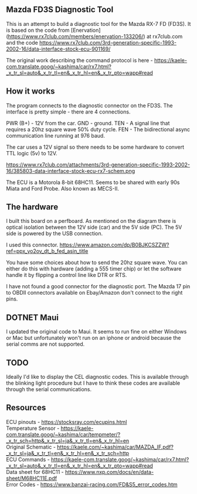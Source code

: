 ## Mazda FD3S Diagnostic Tool

This is an attempt to build a diagnostic tool for the Mazda RX-7 FD (FD3S). It is based on the code from [Enervation] (https://www.rx7club.com/members/enervation-133206/) at rx7club.com and the code https://www.rx7club.com/3rd-generation-specific-1993-2002-16/data-interface-stock-ecu-901169/

The original work describing the command protocol is here - https://kaele-com.translate.goog/~kashima/car/rx7.html?_x_tr_sl=auto&_x_tr_tl=en&_x_tr_hl=en&_x_tr_pto=wapp#read

## How it works

The program connects to the diagnostic connector on the FD3S. The interface is pretty simple - there are 4 connections. 

PWR (B+) - 12V from the car.
GND - ground.
TEN - A signal line that requires a 20hz square wave 50% duty cycle.
FEN - The bidirectional async communication line running at 976 baud.

The car uses a 12V signal so there needs to be some hardware to convert TTL logic (5v) to 12V.

https://www.rx7club.com/attachments/3rd-generation-specific-1993-2002-16/385803-data-interface-stock-ecu-rx7-schem.png

The ECU is a Motorola 8-bit 68HC11. Seems to be shared with early 90s Miata and Ford Probe. Also known as MECS-II.

## The hardware

I built this board on a perfboard. As mentioned on the diagram there is optical isolation between the 12V side (car) and the 5V side (PC). The 5V side is powered by the USB connection.

I used this connector. https://www.amazon.com/dp/B0BJKCSZZW?ref=ppx_yo2ov_dt_b_fed_asin_title

You have some choices about how to send the 20hz square wave. You can either do this with hardware (adding a 555 timer chip) or let the software handle it by flipping a control line like DTR or RTS.

I have not found a good connector for the diagnostic port. The Mazda 17 pin to OBDII connectors available on Ebay/Amazon don't connect to the right pins.

## DOTNET Maui

I updated the original code to Maui. It seems to run fine on either Windows or Mac but unfortunately won't run on an iphone or android because the serial comms are not supported.

## TODO

Ideally I'd like to display the CEL diagnostic codes. This is available through the blinking light procedure but I have to think these codes are available through the serial communications.



## Resources

ECU pinouts - https://stocksray.com/ecupins.html  
Temperature Sensor - https://kaele-com.translate.goog/~kashima/car/tempmeter/?_x_tr_sch=http&_x_tr_sl=ja&_x_tr_tl=en&_x_tr_hl=en  
Original Schematic - https://kaele.com/~kashima/car/MAZDA_IF.pdf?_x_tr_sl=ja&_x_tr_tl=en&_x_tr_hl=en&_x_tr_sch=http  
ECU Commands - https://kaele-com.translate.goog/~kashima/car/rx7.html?_x_tr_sl=auto&_x_tr_tl=en&_x_tr_hl=en&_x_tr_pto=wapp#read  
Data sheet for 68HC11 - https://www.nxp.com/docs/en/data-sheet/M68HC11E.pdf  
Error Codes - https://www.banzai-racing.com/FD&S5_error_codes.htm  
